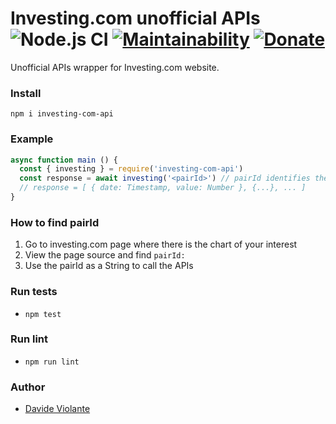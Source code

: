 # Investing.com unofficial APIs ![Node.js CI](https://github.com/DavideViolante/investing-com-api/workflows/Node.js%20CI/badge.svg) [![Maintainability](https://api.codeclimate.com/v1/badges/ce48adbd97ff85557918/maintainability)](https://codeclimate.com/github/DavideViolante/investing-com-api/maintainability) [![Donate](https://img.shields.io/badge/paypal-donate-179BD7.svg)](https://www.paypal.me/dviolante)

Unofficial APIs wrapper for Investing.com website.

### Install
`npm i investing-com-api`

### Example
```js
async function main () {
  const { investing } = require('investing-com-api')
  const response = await investing('<pairId>') // pairId identifies the data to get, see below
  // response = [ { date: Timestamp, value: Number }, {...}, ... ]
}
```

### How to find pairId
1. Go to investing.com page where there is the chart of your interest
2. View the page source and find `pairId:`
3. Use the pairId as a String to call the APIs

### Run tests
- `npm test`

### Run lint
- `npm run lint`

### Author
- [Davide Violante](https://github.com/DavideViolante/)
